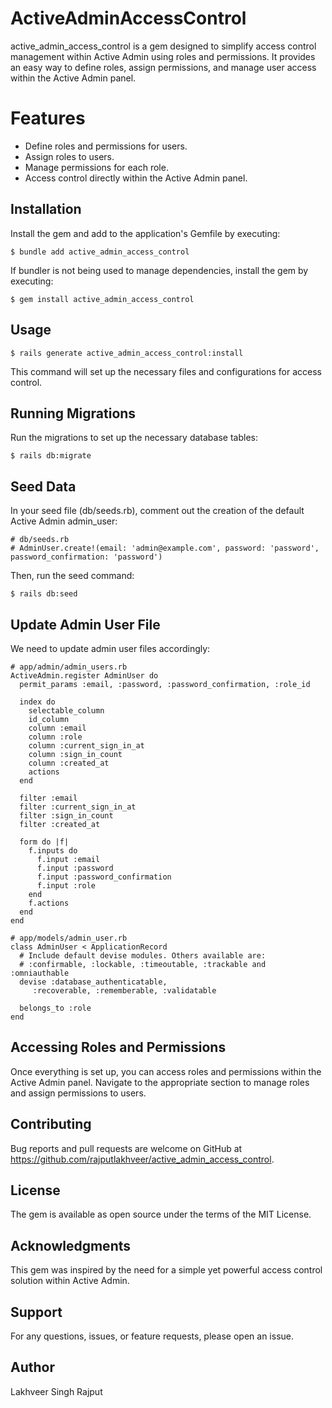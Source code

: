 # ActiveAdminAccessControl

active_admin_access_control is a gem designed to simplify access control management within Active Admin using roles and permissions. It provides an easy way to define roles, assign permissions, and manage user access within the Active Admin panel.

# Features
- Define roles and permissions for users.
- Assign roles to users.
- Manage permissions for each role.
- Access control directly within the Active Admin panel.


## Installation

Install the gem and add to the application's Gemfile by executing:

    $ bundle add active_admin_access_control

If bundler is not being used to manage dependencies, install the gem by executing:

    $ gem install active_admin_access_control


## Usage

    $ rails generate active_admin_access_control:install
This command will set up the necessary files and configurations for access control.

## Running Migrations
Run the migrations to set up the necessary database tables:

    $ rails db:migrate

## Seed Data
In your seed file (db/seeds.rb), comment out the creation of the default Active Admin admin_user:


    # db/seeds.rb
    # AdminUser.create!(email: 'admin@example.com', password: 'password', password_confirmation: 'password')

Then, run the seed command:


    $ rails db:seed

## Update Admin User File

We need to update admin user files accordingly: 

    # app/admin/admin_users.rb
    ActiveAdmin.register AdminUser do
      permit_params :email, :password, :password_confirmation, :role_id

      index do
        selectable_column
        id_column
        column :email
        column :role
        column :current_sign_in_at
        column :sign_in_count
        column :created_at
        actions
      end

      filter :email
      filter :current_sign_in_at
      filter :sign_in_count
      filter :created_at

      form do |f|
        f.inputs do
          f.input :email
          f.input :password
          f.input :password_confirmation
          f.input :role
        end
        f.actions
      end
    end
 
    # app/models/admin_user.rb
    class AdminUser < ApplicationRecord
      # Include default devise modules. Others available are:
      # :confirmable, :lockable, :timeoutable, :trackable and :omniauthable
      devise :database_authenticatable, 
         :recoverable, :rememberable, :validatable
  
      belongs_to :role
    end



## Accessing Roles and Permissions
Once everything is set up, you can access roles and permissions within the Active Admin panel. Navigate to the appropriate section to manage roles and assign permissions to users.

## Contributing
Bug reports and pull requests are welcome on GitHub at https://github.com/rajputlakhveer/active_admin_access_control.

## License
The gem is available as open source under the terms of the MIT License.

## Acknowledgments
This gem was inspired by the need for a simple yet powerful access control solution within Active Admin.

## Support
For any questions, issues, or feature requests, please open an issue.

## Author
Lakhveer Singh Rajput
